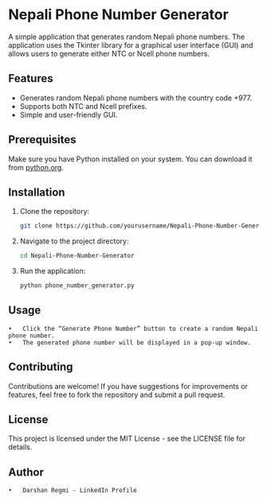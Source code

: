# Nepali Phone Number Generator

A simple application that generates random Nepali phone numbers. The application uses the Tkinter library for a graphical user interface (GUI) and allows users to generate either NTC or Ncell phone numbers.

## Features

- Generates random Nepali phone numbers with the country code +977.
- Supports both NTC and Ncell prefixes.
- Simple and user-friendly GUI.

## Prerequisites

Make sure you have Python installed on your system. You can download it from [python.org](https://www.python.org/downloads/).

## Installation

1. Clone the repository:
   ```bash
   git clone https://github.com/yourusername/Nepali-Phone-Number-Generator.git

2.	Navigate to the project directory:
    ```bash
    cd Nepali-Phone-Number-Generator

3.	Run the application:
    ```bash
    python phone_number_generator.py

## Usage

	•	Click the “Generate Phone Number” button to create a random Nepali phone number.
	•	The generated phone number will be displayed in a pop-up window.

## Contributing

Contributions are welcome! If you have suggestions for improvements or features, feel free to fork the repository and submit a pull request.

## License

This project is licensed under the MIT License - see the LICENSE file for details.

## Author

	•	Darshan Regmi - LinkedIn Profile